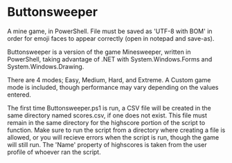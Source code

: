 # Buttonsweeper
A mine game, in PowerShell.
File must be saved as 'UTF-8 with BOM' in order for emoji faces to appear correctly (open in notepad and save-as).

Buttonsweeper is a version of the game Minesweeper, written in PowerShell, taking advantage of .NET with System.Windows.Forms and System.Windows.Drawing.

There are 4 modes; Easy, Medium, Hard, and Extreme.  A Custom game mode is included, though performance may vary depending on the values entered.

The first time Buttonsweeper.ps1 is run, a CSV file will be created in the same directory named scores.csv, if one does not exist.  This file must remain in the same directory for the highscore portion of the script to function.  Make sure to run the script from a directory where creating a file is allowed, or you will recieve errors when the script is run, though the game will still run.  The 'Name' property of highscores is taken from the user profile of whoever ran the script.
